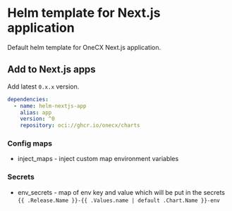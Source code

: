# Helm template for Next.js application

Default helm template for OneCX Next.js application.

## Add to Next.js apps

Add latest `0.x.x` version.

```yaml
dependencies:
  - name: helm-nextjs-app
    alias: app
    version: ^0
    repository: oci://ghcr.io/onecx/charts
```

### Config maps

- inject_maps - inject custom map environment variables

### Secrets

- env_secrets - map of env key and value which will be put in the secrets `{{ .Release.Name }}-{{ .Values.name | default .Chart.Name }}-env`
